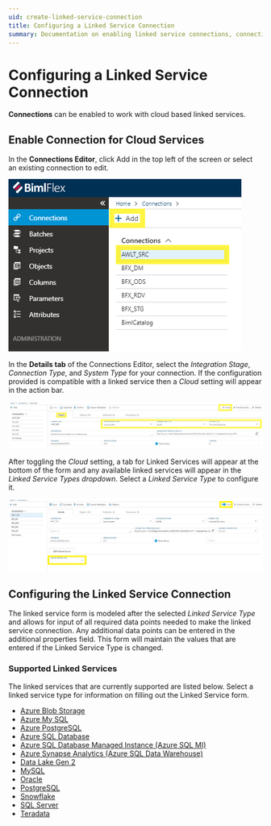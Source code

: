 ```yaml
---
uid: create-linked-service-connection
title: Configuring a Linked Service Connection
summary: Documentation on enabling linked service connections, connections for cloud services, and supported linked services for BimlFlex
---
```


# Configuring a Linked Service Connection

[//]: # (TODO: Include a summary of Linked Service purpose and use in connections)

**Connections** can be enabled to work with cloud based linked services.

## Enable Connection for Cloud Services

In the **Connections Editor**, click  Add in the top left of the screen or select an existing connection to edit.

![Connections Editor Menu][connections-module-list]

In the **Details tab** of the Connections Editor, select the *Integration Stage*, *Connection Type*, and *System Type* for your connection. If the configuration provided is compatible with a linked service then a *Cloud* setting will appear in the action bar.

![Connection Details Tab][connections-details-tab]

After toggling the *Cloud* setting, a tab for Linked Services will appear at the bottom of the form and any available linked services will appear in the *Linked Service Types dropdown*. Select a *Linked Service Type* to configure it.

![Linked Service Dropdown][connections-linked-service-dropdown]

## Configuring the Linked Service Connection

The linked service form is modeled after the selected *Linked Service Type* and allows for input of all required data points needed to make the linked service connection. Any additional data points can be entered in the additional properties field. This form will maintain the values that are entered if the Linked Service Type is changed.

### Supported Linked Services

The linked services that are currently supported are listed below. Select a linked service type for information on filling out the Linked Service form.

* [Azure Blob Storage](linked-service-adf-blob-storage.md)
* [Azure My SQL](linked-service-adf-azure-mysql.md)
* [Azure PostgreSQL](linked-service-adf-azure-postgresql.md)
* [Azure SQL Database](linked-service-adf-sql-database.md)
* [Azure SQL Database Managed Instance (Azure SQL MI)](linked-service-adf-sqlmi.md)
* [Azure Synapse Analytics (Azure SQL Data Warehouse)](linked-service-adf-sql-data-warehouse.md)
* [Data Lake Gen 2](linked-service-adf-datalake-gen-2.md)
* [MySQL](linked-service-adf-mysql.md)
* [Oracle](linked-service-adf-sql-server.md)
* [PostgreSQL](linked-service-adf-sql-server.md)
* [Snowflake](linked-service-snowflake.md)
* [SQL Server](linked-service-adf-sql-server.md)
* [Teradata](linked-service-adf-teradata.md)

[connections-module-list]: images/bimlflex-ss-app-connections-menu-list.png "Connections Module Menu"
[connections-details-tab]: images/bimlflex-ss-app-connections-details-tab.png "Connection Details Tab"
[connections-linked-service-dropdown]: images/bimlflex-ss-app-connections-cloud-linked-service-select-blank-highlighted.png "Linked Service Type Dropdown"
[akv]: images/bimlflex-ss-app-connections-akv.png "Azure Key Vault"
[akv-dd]: images/bimlflex-ss-app-connections-akv-dd.png "Azure Key Vault Drop Down"

